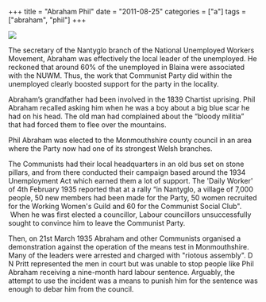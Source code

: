+++
title = "Abraham Phil"
date = "2011-08-25"
categories = ["a"]
tags = ["abraham", "phil"]
+++

![](https://grahamstevenson.me.uk/wp-content/uploads/2019/05/abraham-phil.jpg)

The secretary of the Nantyglo branch of the National Unemployed Workers Movement, Abraham was effectively the local leader of the unemployed. He reckoned that around 60% of the unemployed in Blaina were associated with the NUWM. Thus, the work that Communist Party did within the unemployed clearly boosted support for the party in the locality.

Abraham’s grandfather had been involved in the 1839 Chartist uprising. Phil Abraham recalled asking him when he was a boy about a big blue scar he had on his head. The old man had complained about the “bloody militia” that had forced them to flee over the mountains. 

  
Phil Abraham was elected to the Monmouthshire county council in an area where the Party now had one of its strongest Welsh branches.

  
The Communists had their local headquarters in an old bus set on stone pillars, and from there conducted their campaign based around the 1934 Unemployment Act which earned them a lot of support. The 'Daily Worker' of 4th February 1935 reported that at a rally “in Nantyglo, a village of 7,000 people, 50 new members had been made for the Party, 50 women recruited for the Working Women's Guild and 60 for the Communist Social Club".  When he was first elected a councillor, Labour councillors unsuccessfully sought to convince him to leave the Communist Party. 

  
Then, on 21st March 1935 Abraham and other Communists organised a demonstration against the operation of the means test in Monmouthshire. Many of the leaders were arrested and charged with "riotous assembly". D N Pritt represented the men in court but was unable to stop people like Phil Abraham receiving a nine-month hard labour sentence. Arguably, the attempt to use the incident was a means to punish him for the sentence was enough to debar him from the council.
